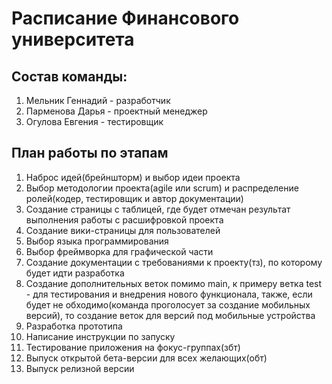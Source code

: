 # Расписание Финансового университета

## Состав команды: 
1. Мельник Геннадий - разработчик
2. Парменова Дарья - проектный менеджер
3. Огулова Евгения - тестировщик

## План работы по этапам

1. Наброс идей(брейншторм) и выбор идеи проекта
2. Выбор методологии проекта(agile или scrum) и распределение ролей(кодер, тестировщик и автор документации)
3. Создание страницы с таблицей, где будет отмечан результат выполнения работы с расшифровкой проекта
4. Создание вики-страницы для пользователей
5. Выбор языка программирования
6. Выбор фреймворка для графической части
7. Создание документации с требованиями к проекту(тз), по которому будет идти разработка
8. Создание дополнительных веток помимо main, к примеру ветка test - для тестирования и внедрения нового функционала, также, если будет не обходимо(команда проголосует за создание мобильных версий), то создание веток для версий под мобильные устройства
9. Разработка прототипа
10. Написание инструкции по запуску
11. Тестирование приложения на фокус-группах(збт)
12. Выпуск открытой бета-версии для всех желающих(обт)
13. Выпуск релизной версии

## 
